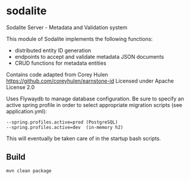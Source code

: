 # sodalite
Sodalite Server - Metadata and Validation system 

This module of Sodalite implements the following functions:

- distributed entity ID generation
- endpoints to accept and validate metadata JSON documents
- CRUD functions for metadata entities 

Contains code adapted from Corey Hulen https://github.com/coreyhulen/earnstone-id
Licensed under Apache License 2.0

Uses Flywaydb to manage database configuration. Be sure to specify an active spring profile in order to select appropriate migration scripts (see application.yml):

    --spring.profiles.active=prod (PostgreSQL)
    --spring.profiles.active=dev  (in-memory h2)

This will eventually be taken care of in the startup bash scripts.
## Build

```bash
mvn clean package
```
